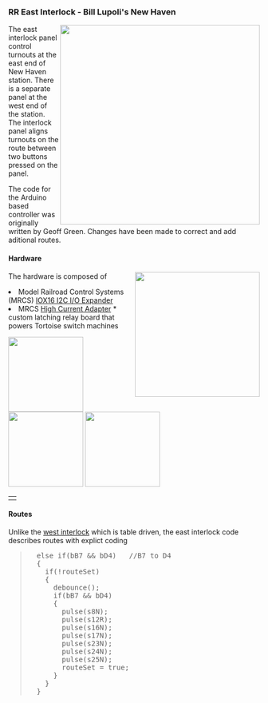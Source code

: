 ### RR East Interlock - Bill Lupoli's New Haven

<a href=http://www.pacificsouthern.org/Members/BillLupoli/Images/nhPanel.png>
<img width=400 align=right
  src=http://www.pacificsouthern.org/Members/BillLupoli/Images/nhPanel.png></a>

The east interlock panel control turnouts at the east end
of New Haven station.
There is a separate panel at the west end of the station.
The interlock panel aligns turnouts on the route between two buttons
pressed on the panel.

The code for the Arduino based controller
was originally written by Geoff Green.
Changes have been made to correct and add aditional routes.

<!-- -------------------------------------------  -------------------------- -->
<h4> Hardware </h4>

<img height=250 align=right
  src=http://www.pacificsouthern.org/Members/BillLupoli/Images/IMG_1329.JPG>

The hardware is composed of
<li> Model Railroad Control Systems (MRCS)
<a href=https://www.modelrailroadcontrolsystems.com/iox16-version-2-2-16-line-i-o-expander/>
IOX16 I2C I/O Expander</a>
<li> MRCS 
<a href=https://www.modelrailroadcontrolsystems.com/csnk-version-2-high-current-adapter-for-cpnode-iox16-iox32/>
High Current Adapter</a>
* custom latching relay board that powers Tortoise switch machines

<img height=150
  src=http://www.pacificsouthern.org/Members/BillLupoli/Images/IMG_1330.JPG>
<img height=150
  src=http://www.pacificsouthern.org/Members/BillLupoli/Images/IMG_1333.JPG>
<img height=150
  src=http://www.pacificsouthern.org/Members/BillLupoli/Images/IMG_1332.JPG>

<!-- -------------------------------------------  -------------------------- -->
<table width=100%> <tr> <td> </table>
<h4> Routes </h4>

Unlike the
<a href=https://www.modelrailroadcontrolsystems.com/csnk-version-2-high-current-adapter-for-cpnode-iox16-iox32/>
west interlock</a>
which is table driven,
the east interlock code
describes routes with explict coding

<blockquote><pre>
  else if(bB7 && bD4)   //B7 to D4
  {
    if(!routeSet)
    {
      debounce();
      if(bB7 && bD4)
      {
        pulse(s8N);
        pulse(s12R);
        pulse(s16N);
        pulse(s17N);
        pulse(s23N);
        pulse(s24N);
        pulse(s25N);
        routeSet = true;
      }
    }
  }
</blockquote></pre>
